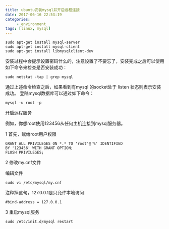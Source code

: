 ```yaml
---
title: ubuntu安装mysql并开启远程连接
date: 2017-06-16 22:53:19
categories:
	 - environment
tags: [linux, mysql]
---
```

```
sudo apt-get install mysql-server
sudo apt-get install mysql-client
sudo apt-get install libmysqlclient-dev
```
<!-- more --> 
安装过程中会提示设置密码什么的，注意设置了不要忘了，安装完成之后可以使用如下命令来检查是否安装成功：
```
sudo netstat -tap | grep mysql
```

通过上述命令检查之后，如果看到有mysql 的socket处于 listen 状态则表示安装成功。
登陆mysql数据库可以通过如下命令：
```
mysql -u root -p
```

开启远程服务

例如，你想root使用123456从任何主机连接到mysql服务器。

1 首先，赋给root用户权限
```
GRANT ALL PRIVILEGES ON *.* TO 'root'@'%' IDENTIFIED BY '123456' WITH GRANT OPTION;
FLUSH PRIVILEGES;
```

2 修改my.cnf文件

编辑文件
```
sudo vi /etc/mysql/my.cnf
```
注释掉这句，127.0.0.1是只允许本地访问
```
#bind-address = 127.0.0.1
```

3 重启mysql服务
```
sudo /etc/init.d/mysql restart
```